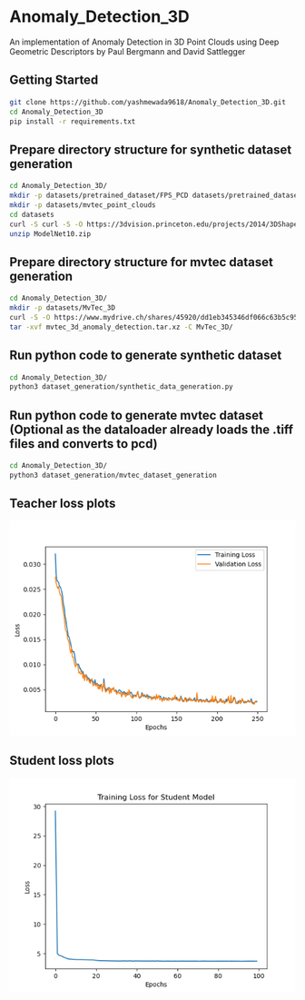 # Anomaly_Detection_3D
An implementation of Anomaly Detection in 3D Point Clouds using Deep Geometric Descriptors by Paul Bergmann and David Sattlegger

## Getting Started

```bash
git clone https://github.com/yashmewada9618/Anomaly_Detection_3D.git
cd Anomaly_Detection_3D
pip install -r requirements.txt
```

## Prepare directory structure for synthetic dataset generation

```bash
cd Anomaly_Detection_3D/
mkdir -p datasets/pretrained_dataset/FPS_PCD datasets/pretrained_dataset/Original_PCD datasets/pretrained_dataset/Scenes datasets pretrained_dataset/train pretrained_dataset/val
mkdir -p datasets/mvtec_point_clouds
cd datasets
curl -S curl -S -O https://3dvision.princeton.edu/projects/2014/3DShapeNets/ModelNet10.zip
unzip ModelNet10.zip
```

## Prepare directory structure for mvtec dataset generation

```bash
cd Anomaly_Detection_3D/
mkdir -p datasets/MvTec_3D
curl -S -O https://www.mydrive.ch/shares/45920/dd1eb345346df066c63b5c95676b961b/download/428824485-1643285832/mvtec_3d_anomaly_detection.tar.xz
tar -xvf mvtec_3d_anomaly_detection.tar.xz -C MvTec_3D/
```


## Run python code to generate synthetic dataset

```bash
cd Anomaly_Detection_3D/
python3 dataset_generation/synthetic_data_generation.py
```

## Run python code to generate mvtec dataset (Optional as the dataloader already loads the .tiff files and converts to pcd)

```bash
cd Anomaly_Detection_3D/
python3 dataset_generation/mvtec_dataset_generation
```

## Teacher loss plots
![Train and Validation Loss](runs/exp3/Teacher_Loss.png)

## Student loss plots
![Student Loss](runs/exp3/studentloss.png)